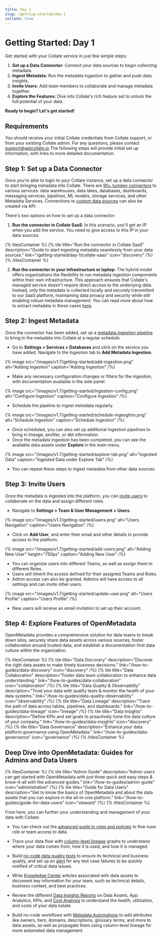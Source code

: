 ```yaml
---
title: Day 1
slug: /getting-started/day-1
collate: true
---
```


# Getting Started: Day 1

Get started with your Collate service in just few simple steps:

1. **Set up a Data Connector**: Connect your data sources to begin collecting metadata.
2. **Ingest Metadata**: Run the metadata ingestion to gather and push data insights.
3. **Invite Users**: Add team members to collaborate and manage metadata together.
4. **Explore the Features**: Dive into Collate's rich feature set to unlock the full potential of your data.

**Ready to begin? Let's get started!**

## Requirements

You should receive your initial Collate credentials from Collate support, or from your existing Collate admin. 
For any questions, please contact support@getcollate.io The following steps will provide initial set up information,
with links to more detailed documentation.

## Step 1: Set up a Data Connector

Once you’re able to login to your Collate instance, set up a data connector to start bringing metadata into Collate. 
There are [90+ turnkey connectors](/connectors) to various services: data warehouses, data lakes, databases, dashboards,
messaging services, pipelines, ML models, storage services, and other Metadata Services.
Connections to [custom data sources](/connectors/custom-connectors) can also be created via API.

There's two options on how to set up a data connector:
1. **Run the connector in Collate SaaS**: In this scenario, you'll get an IP when you add the service. You need to give
  access to this IP in your data sources.
  
{% tilesContainer %}
{% tile
  title="Run the connector in Collate SaaS"
  description="Guide to start ingesting metadata seamlessly from your data sources."
  link="/getting-started/day-1/collate-saas"
  icon="discovery"
/%}
{% /tilesContainer %}

2. **Run the connector in your infrastructure or laptop**: The hybrid model offers organizations the flexibility to run metadata ingestion components within their own infrastructure. This approach ensures that Collate's managed service doesn't require direct access to the underlying data. Instead, only the metadata is collected locally and securely transmitted to our SaaS platform, maintaining data privacy and security while still enabling robust metadata management. You can read more about how to extract metadata in these cases [here](/getting-started/day-1/hybrid-saas).

## Step 2: Ingest Metadata

Once the connector has been added, set up a [metadata ingestion pipeline](/how-to-guides/admin-guide/how-to-ingest-metadata) 
to bring in the metadata into Collate at a regular schedule.

- Go to **Settings > Services > Databases** and click on the service you have added. Navigate to the Ingestion tab to **Add Metadata Ingestion**.

{% image
  src="/images/v1.7/getting-started/add-ingestion.png"
  alt="Adding Ingestion"
  caption="Adding Ingestion" /%}

- Make any necessary configuration changes or filters for the ingestion, with documentation available in the side panel.

{% image
  src="/images/v1.7/getting-started/ingestion-config.png"
  alt="Configure Ingestion"
  caption="Configure Ingestion" /%}

- Schedule the pipeline to ingest metadata regularly.

{% image
  src="/images/v1.7/getting-started/schedule-ingesgtion.png"
  alt="Schedule Ingestion"
  caption="Schedule Ingestion" /%}

- Once scheduled, you can also set up additional ingestion pipelines to bring in lineage, profiler, or dbt information.
- Once the metadata ingestion has been completed, you can see the available data assets under **Explore** in the main menu.

{% image
  src="/images/v1.7/getting-started/explore-tab.png"
  alt="Ingested Data"
  caption="Ingested Data under Explore Tab" /%}

- You can repeat these steps to ingest metadata from other data sources.

## Step 3: Invite Users

Once the metadata is ingested into the platform, you can [invite users](/how-to-guides/admin-guide/teams-and-users/invite-users) 
to collaborate on the data and assign different roles.

- Navigate to **Settings > Team & User Management > Users**.

{% image
  src="/images/v1.7/getting-started/users.png"
  alt="Users Navigation"
  caption="Users Navigation" /%}

- Click on **Add User**, and enter their email and other details to provide access to the platform.

{% image
  src="/images/v1.7/getting-started/add-users.png"
  alt="Adding New User"
  height="750px"
  caption="Adding New User" /%}

- You can organize users into different Teams, as well as assign them to different Roles.
- Users will inherit the access defined for their assigned Teams and Roles.
- Admin access can also be granted. Admins will have access to all settings and can invite other users.

{% image
  src="/images/v1.7/getting-started/update-user.png"
  alt="Users Profile"
  caption="Users Profile" /%}

- New users will receive an email invitation to set up their account.

## Step 4: Explore Features of OpenMetadata

OpenMetadata provides a comprehensive solution for data teams to break down silos, securely share data assets across various sources, foster collaboration around trusted data, and establish a documentation-first data culture within the organization.

{% tilesContainer %}
{% tile
    title="Data Discovery"
    description="Discover the right data assets to make timely business decisions."
    link="/how-to-guides/data-discovery"
    icon="discovery"
/%}
{% tile
    title="Data Collaboration"
    description="Foster data team collaboration to enhance data understanding."
    link="/how-to-guides/data-collaboration"
    icon="collaboration"
/%}
{% tile
    title="Data Quality & Observability"
    description="Trust your data with quality tests & monitor the health of your data systems."
    link="/how-to-guides/data-quality-observability"
    icon="observability"
/%}
{% tile
    title="Data Lineage"
    description="Trace the path of data across tables, pipelines, and dashboards."
    link="/how-to-guides/data-lineage"
    icon="lineage"
/%}
{% tile
    title="Data Insights"
    description="Define KPIs and set goals to proactively hone the data culture of your company."
    link="/how-to-guides/data-insights"
    icon="discovery"
/%}
{% tile
    title="Data Governance"
    description="Enhance your data platform governance using OpenMetadata."
    link="/how-to-guides/data-governance"
    icon="governance"
/%}
{% /tilesContainer %}

## Deep Dive into OpenMetadata: Guides for Admins and Data Users 

{% tilesContainer %}
{% tile
    title="Admin Guide"
    description="Admin users can get started with OpenMetadata with just three quick and easy steps & know-it-all with the advanced guides."
    link="/how-to-guides/admin-guide"
    icon="administration"
/%}
{% tile
    title="Guide for Data Users"
    description="Get to know the basics of OpenMetadata and about the data assets that you can explore in the all-in-one platform."
    link="/how-to-guides/guide-for-data-users"
    icon="steward"
/%}
{% /tilesContainer %}

From here, you can further your understanding and management of your data with Collate:

 - You can check out the [advanced guide to roles and policies](/how-to-guides/admin-guide/roles-policies) to fine-tune role or team access to data.

- Trace your data flow with [column-level lineage](/how-to-guides/data-lineage) graphs to understand where your data comes from, how it is used, and how it is managed.
- Build [no-code data quality tests](how-to-guides/data-quality-observability/quality/tab) to ensure its technical and 
  business quality, and set up an [alert](/how-to-guides/data-quality-observability/observability) for any test case failures to be quickly notified of critical data issues.
- Write [Knowledge Center](/how-to-guides/data-collaboration/knowledge-center) articles associated with data assets to document key information for your team, such as technical details, business context, and best practices.
- Review the different [Data Insights Reports](/how-to-guides/data-insights/report) on Data Assets, App Analytics, KPIs, and [Cost Analysis](/how-to-guides/data-insights/cost-analysis) to understand the health, utilization, and costs of your data estate.
- Build no-code workflows with [Metadata Automations](https://www.youtube.com/watch?v=ug08aLUyTyE&ab_channel=OpenMetadata) to add attributes like owners, tiers, domains, descriptions, glossary terms, and more to data assets, as well as propagate them using column-level lineage for more automated data management.